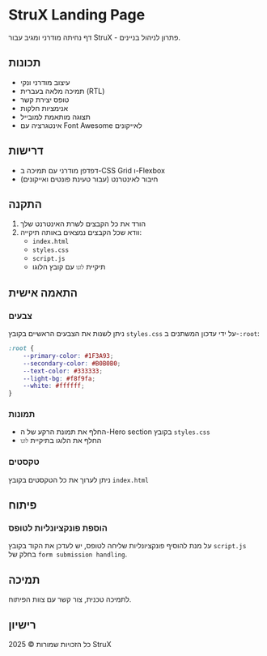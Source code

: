 # StruX Landing Page

דף נחיתה מודרני ומגיב עבור StruX - פתרון לניהול בניינים.

## תכונות

- עיצוב מודרני ונקי
- תמיכה מלאה בעברית (RTL)
- טופס יצירת קשר
- אנימציות חלקות
- תצוגה מותאמת למובייל
- אינטגרציה עם Font Awesome לאייקונים

## דרישות

- דפדפן מודרני עם תמיכה ב-CSS Grid ו-Flexbox
- חיבור לאינטרנט (עבור טעינת פונטים ואייקונים)

## התקנה

1. הורד את כל הקבצים לשרת האינטרנט שלך
2. וודא שכל הקבצים נמצאים באותה תיקייה:
   - `index.html`
   - `styles.css`
   - `script.js`
   - תיקיית `לוגו` עם קובץ הלוגו

## התאמה אישית

### צבעים
ניתן לשנות את הצבעים הראשיים בקובץ `styles.css` על ידי עדכון המשתנים ב-`:root`:

```css
:root {
    --primary-color: #1F3A93;
    --secondary-color: #B0B0B0;
    --text-color: #333333;
    --light-bg: #f8f9fa;
    --white: #ffffff;
}
```

### תמונות
- החלף את תמונת הרקע של ה-Hero section בקובץ `styles.css`
- החלף את הלוגו בתיקיית `לוגו`

### טקסטים
ניתן לערוך את כל הטקסטים בקובץ `index.html`

## פיתוח

### הוספת פונקציונליות לטופס
על מנת להוסיף פונקציונליות שליחה לטופס, יש לעדכן את הקוד בקובץ `script.js` בחלק של `form submission handling`.

## תמיכה

לתמיכה טכנית, צור קשר עם צוות הפיתוח.

## רישיון

כל הזכויות שמורות © 2025 StruX 